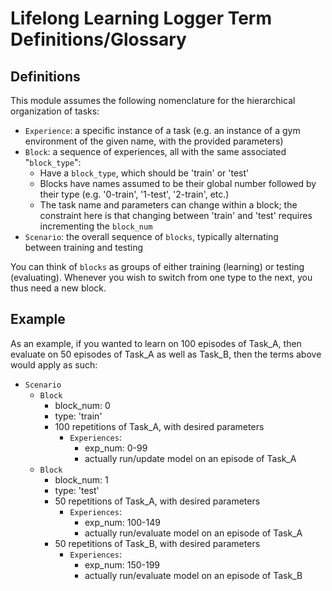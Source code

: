 # Lifelong Learning Logger Term Definitions/Glossary

## Definitions

This module assumes the following nomenclature for the hierarchical
organization of tasks:

- `Experience`: a specific instance of a task (e.g. an instance of a gym
                environment of the given name, with the provided parameters)
- `Block`: a sequence of experiences, all with the same associated "`block_type`":
  - Have a `block_type`, which should be 'train' or 'test'
  - Blocks have names assumed to be their global number followed by their type
    (e.g. '0-train', '1-test', '2-train', etc.)
  - The task name and parameters can change within a block; the constraint
    here is that changing between 'train' and 'test' requires
    incrementing the `block_num`
- `Scenario`: the overall sequence of `blocks`, typically alternating  
               between training and testing

You can think of `blocks` as groups of either training (learning) or
testing (evaluating). Whenever you wish to switch from one type to the
next, you thus need a new block.

## Example

As an example, if you wanted to learn on 100 episodes of Task_A, then
evaluate on 50 episodes of Task_A as well as Task_B, then the terms above
would apply as such:

- `Scenario`
  - `Block`
    - block_num: 0
    - type: 'train'
    - 100 repetitions of Task_A, with desired parameters
      - `Experiences`:
        - exp_num: 0-99
        - actually run/update model on an episode of Task_A
  - `Block`
    - block_num: 1
    - type: 'test'
    - 50 repetitions of Task_A, with desired parameters
      - `Experiences`:
        - exp_num: 100-149
        - actually run/evaluate model on an episode of Task_A
    - 50 repetitions of Task_B, with desired parameters
      - `Experiences`:
        - exp_num: 150-199
        - actually run/evaluate model on an episode of Task_B

